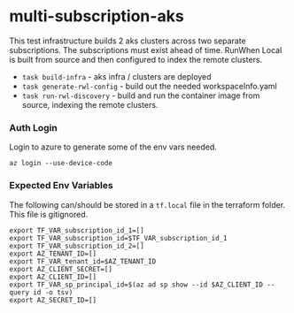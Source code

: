 # multi-subscription-aks
This test infrastructure builds 2 aks clusters across two separate subscriptions. The subscriptions must exist ahead of time. RunWhen Local is built from source and then configured to index the remote clusters. 
- `task build-infra` - aks infra / clusters are deployed
- `task generate-rwl-config` - build out the needed workspaceInfo.yaml
- `task run-rwl-discovery` - build and run the container image from source, indexing the remote clusters.


### Auth Login 
Login to azure to generate some of the env vars needed. 

```
az login --use-device-code

```

### Expected Env Variables
The following can/should be stored in a `tf.local` file in the terraform folder. This file is gitignored. 

```
export TF_VAR_subscription_id_1=[]
export TF_VAR_subscription_id=$TF_VAR_subscription_id_1
export TF_VAR_subscription_id_2=[]
export AZ_TENANT_ID=[]
export TF_VAR_tenant_id=$AZ_TENANT_ID
export AZ_CLIENT_SECRET=[]
export AZ_CLIENT_ID=[]
export TF_VAR_sp_principal_id=$(az ad sp show --id $AZ_CLIENT_ID --query id -o tsv)
export AZ_SECRET_ID=[]
```